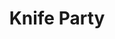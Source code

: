 ---
title: Knife Party
categories:
- radio
- digital
- press
tags:
- artist
position: 2
image: 
is-featured: 
is-front: 
website:
facebook: https://www.facebook.com/knifeparty
twitter:
instagram:
spotify:
soundcloud:
youtube:
apple:
layout: client
---